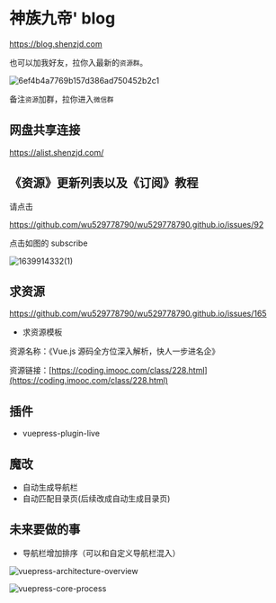 # 神族九帝' blog

<https://blog.shenzjd.com>

也可以加我好友，拉你入最新的`资源群`。

![6ef4b4a7769b157d386ad750452b2c1](https://gcore.jsdelivr.net/gh/wu529778790/image/blog/6ef4b4a7769b157d386ad750452b2c1.jpg)

备注`资源`加群，拉你进入`微信群`

## 网盘共享连接

<https://alist.shenzjd.com/>

## 《资源》更新列表以及《订阅》教程

请点击

<https://github.com/wu529778790/wu529778790.github.io/issues/92>

点击如图的 subscribe

![1639914332(1)](<https://gcore.jsdelivr.net/gh/wu529778790/image/blog/1639914332(1).png>)

## 求资源

<https://github.com/wu529778790/wu529778790.github.io/issues/165>

- 求资源模板

资源名称：《Vue.js 源码全方位深入解析，快人一步进名企》

资源链接：[https://coding.imooc.com/class/228.html](https://coding.imooc.com/class/228.html)

## 插件

- vuepress-plugin-live

## 魔改

- 自动生成导航栏
- 自动匹配目录页(后续改成自动生成目录页)

## 未来要做的事

- 导航栏增加排序（可以和自定义导航栏混入）

![vuepress-architecture-overview](https://gcore.jsdelivr.net/gh/wu529778790/image/blog/vuepress-architecture-overview.png)

![vuepress-core-process](https://gcore.jsdelivr.net/gh/wu529778790/image/blog/vuepress-core-process.png)
